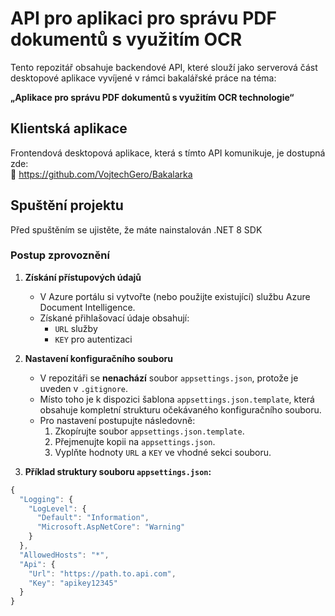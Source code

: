 # API pro aplikaci pro správu PDF dokumentů s využitím OCR

Tento repozitář obsahuje backendové API, které slouží jako serverová část desktopové aplikace vyvíjené v rámci bakalářské práce na téma:

**„Aplikace pro správu PDF dokumentů s využitím OCR technologie“**

## Klientská aplikace

Frontendová desktopová aplikace, která s tímto API komunikuje, je dostupná zde:  
🔗 https://github.com/VojtechGero/Bakalarka


## Spuštění projektu

Před spuštěním se ujistěte, že máte nainstalován .NET 8 SDK

### Postup zprovoznění

1. **Získání přístupových údajů**
   - V Azure portálu si vytvořte (nebo použijte existující) službu Azure Document Intelligence.
   - Získané přihlašovací údaje obsahují:
     - `URL` služby
     - `KEY` pro autentizaci

2. **Nastavení konfiguračního souboru**
   - V repozitáři se **nenachází** soubor `appsettings.json`, protože je uveden v `.gitignore`.
   - Místo toho je k dispozici šablona `appsettings.json.template`, která obsahuje kompletní strukturu očekávaného konfiguračního souboru.
   - Pro nastavení postupujte následovně:
     1. Zkopírujte soubor `appsettings.json.template`.
     2. Přejmenujte kopii na `appsettings.json`.
     3. Vyplňte hodnoty `URL` a `KEY` ve vhodné sekci souboru.

3. **Příklad struktury souboru `appsettings.json`:**
  ```javascript
  {
    "Logging": {
      "LogLevel": {
        "Default": "Information",
        "Microsoft.AspNetCore": "Warning"
      }
    },
    "AllowedHosts": "*",
    "Api": {
      "Url": "https://path.to.api.com",
      "Key": "apikey12345"
    }
  }
  ```
